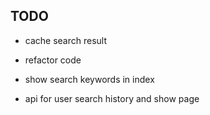 ## TODO

* cache search result

* refactor code

* show search keywords in index

* api for user search history and show page
